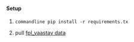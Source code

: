 #### Setup

1. ```commandline pip install -r requirements.tx```

1. pull [fpl_vaastav data](https://github.com/vaastav/Fantasy-Premier-League.git)

